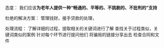 
态度：
我们应该**为老年人提供一种“畅通的、平等的、不挑剔的、不批判的”支持**

杜绝的解决方案：
管理钱财，接手贷款的处理，

处理流程：
了解详细的过程，提取相关的关键词进行了解
查找关于过程类似，关键词类似的案例
针对每个环节进行提问他们
将骗局的链接分享出去
检查合同和文件
